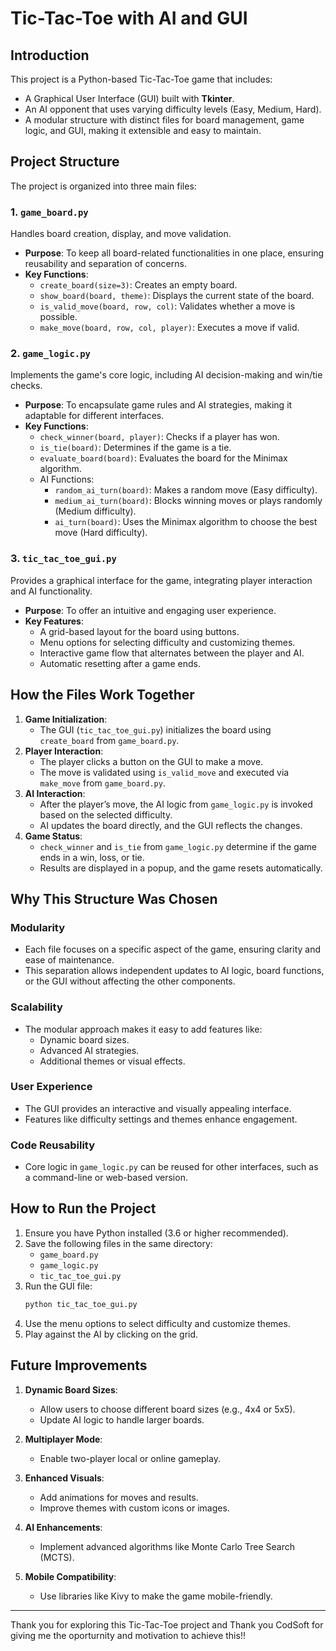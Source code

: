 # Tic-Tac-Toe with AI and GUI

## Introduction
This project is a Python-based Tic-Tac-Toe game that includes:
- A Graphical User Interface (GUI) built with **Tkinter**.
- An AI opponent that uses varying difficulty levels (Easy, Medium, Hard).
- A modular structure with distinct files for board management, game logic, and GUI, making it extensible and easy to maintain.

## Project Structure
The project is organized into three main files:

### 1. `game_board.py`
Handles board creation, display, and move validation.
- **Purpose**: To keep all board-related functionalities in one place, ensuring reusability and separation of concerns.
- **Key Functions**:
  - `create_board(size=3)`: Creates an empty board.
  - `show_board(board, theme)`: Displays the current state of the board.
  - `is_valid_move(board, row, col)`: Validates whether a move is possible.
  - `make_move(board, row, col, player)`: Executes a move if valid.

### 2. `game_logic.py`
Implements the game's core logic, including AI decision-making and win/tie checks.
- **Purpose**: To encapsulate game rules and AI strategies, making it adaptable for different interfaces.
- **Key Functions**:
  - `check_winner(board, player)`: Checks if a player has won.
  - `is_tie(board)`: Determines if the game is a tie.
  - `evaluate_board(board)`: Evaluates the board for the Minimax algorithm.
  - AI Functions:
    - `random_ai_turn(board)`: Makes a random move (Easy difficulty).
    - `medium_ai_turn(board)`: Blocks winning moves or plays randomly (Medium difficulty).
    - `ai_turn(board)`: Uses the Minimax algorithm to choose the best move (Hard difficulty).

### 3. `tic_tac_toe_gui.py`
Provides a graphical interface for the game, integrating player interaction and AI functionality.
- **Purpose**: To offer an intuitive and engaging user experience.
- **Key Features**:
  - A grid-based layout for the board using buttons.
  - Menu options for selecting difficulty and customizing themes.
  - Interactive game flow that alternates between the player and AI.
  - Automatic resetting after a game ends.

## How the Files Work Together
1. **Game Initialization**:
   - The GUI (`tic_tac_toe_gui.py`) initializes the board using `create_board` from `game_board.py`.
2. **Player Interaction**:
   - The player clicks a button on the GUI to make a move.
   - The move is validated using `is_valid_move` and executed via `make_move` from `game_board.py`.
3. **AI Interaction**:
   - After the player’s move, the AI logic from `game_logic.py` is invoked based on the selected difficulty.
   - AI updates the board directly, and the GUI reflects the changes.
4. **Game Status**:
   - `check_winner` and `is_tie` from `game_logic.py` determine if the game ends in a win, loss, or tie.
   - Results are displayed in a popup, and the game resets automatically.

## Why This Structure Was Chosen
### Modularity
- Each file focuses on a specific aspect of the game, ensuring clarity and ease of maintenance.
- This separation allows independent updates to AI logic, board functions, or the GUI without affecting the other components.

### Scalability
- The modular approach makes it easy to add features like:
  - Dynamic board sizes.
  - Advanced AI strategies.
  - Additional themes or visual effects.

### User Experience
- The GUI provides an interactive and visually appealing interface.
- Features like difficulty settings and themes enhance engagement.

### Code Reusability
- Core logic in `game_logic.py` can be reused for other interfaces, such as a command-line or web-based version.

## How to Run the Project
1. Ensure you have Python installed (3.6 or higher recommended).
2. Save the following files in the same directory:
   - `game_board.py`
   - `game_logic.py`
   - `tic_tac_toe_gui.py`
3. Run the GUI file:
   ```bash
   python tic_tac_toe_gui.py
   ```
4. Use the menu options to select difficulty and customize themes.
5. Play against the AI by clicking on the grid.

## Future Improvements
1. **Dynamic Board Sizes**:
   - Allow users to choose different board sizes (e.g., 4x4 or 5x5).
   - Update AI logic to handle larger boards.

2. **Multiplayer Mode**:
   - Enable two-player local or online gameplay.

3. **Enhanced Visuals**:
   - Add animations for moves and results.
   - Improve themes with custom icons or images.

4. **AI Enhancements**:
   - Implement advanced algorithms like Monte Carlo Tree Search (MCTS).

5. **Mobile Compatibility**:
   - Use libraries like Kivy to make the game mobile-friendly.

---

Thank you for exploring this Tic-Tac-Toe project and Thank you CodSoft for giving me the oporturnity and motivation to achieve this!!

